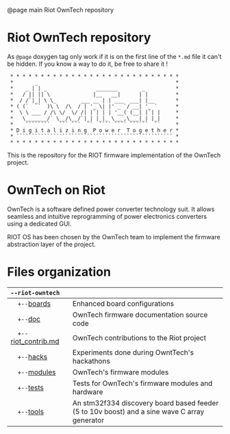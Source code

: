 @page main Riot OwnTech repository

# Riot OwnTech repository

<!-- @cond COMMENT --><script><!-- @endcond -->

This chapter is auto-generated from the OwnTech gitlab repository's
*.md files.

As the gitlab's markdown render engine do not handle doxygen tags and
doxygen do not handle markdown, I am using markdown doxygen hacks to
comment out doxygen tags from gitlab redered md files and to comment out
markdown sections from doxygen pdf output.

<!-- @cond COMMENT --></script><!-- @endcond -->

As `@page` doxygen tag only work if it is on the first line of the
`*.md` file it can't be hidden. If you know a way to do it, be free to
share it !

     * * * * * * * * * * * * * * * * * * * * * * * * * * * *
     *       _                                             *
     *    _ | | _                _______        _          *
     *   / || || \              |__   __|      | |         *
     *  / /`|_| \ \_        ___ __ | | ___  ___| |__       *
     * ( (`  ``  )\ \  /\  / | '_ \| |' _ `/ __| '_ `      *
     *  \ \ ___ / /\ \/  \/ /| |`| | | '__( (__| |`| |     *
     *   \_______/` \__/\__/`|_| |_|_ \___,\___|_| |_|     *
     *    ````````   ``` ```  ``  ```` ```` ``````  ``     *
     * D i g i t a l i z i n g  P o w e r  T o g e t h e r *
     * ``````````````````````````````````````````````````` *
     * * * * * * * * * * * * * * * * * * * * * * * * * * * *

This is the repository for the RIOT firmware implementation of the
OwnTech project. 


# OwnTech on Riot

OwnTech is a software defined power converter technology suit. It allows
seamless and intuitive reprogramming of power electronics converters
using a dedicated GUI. 

RIOT OS has been chosen by the OwnTech team to implement the firmware
abstraction layer of the project.


# Files organization

<!-- @cond COMMENT --><script><!--</script>

| `--riot-owntech`          |                                                   |
|:-                         |:-                                                 |
| `  +--`[boards](boards)   | Enhanced board configurations                     |
| `  +--`[doc](doc)         | OwnTech firmware documentation source code        |
| `  +--`[riot_contrib.md](riot_contrib.md) | OwnTech contributions to the Riot project |
| `  +--`[hacks](hacks)     | Experiments done during OwntTech's hackathons     |
| `  +--`[modules](modules) | OwnTech's firmware modules                        |
| `  +--`[tests](tests)     | Tests for OwnTech's firmware modules and hardware |
| `  +--`[tools](tools)     | An stm32f334 discovery board based feeder (5 to 10v boost) and a sine wave C array generator |

<script>--></script><script><!-- @endcond -->

| `riot-owntech`            |                       |
|:-                         |:-                     |
| `  +--`boards             | @subpage boards       |
| `  +--`doc                | @subpage doc          |
| `  +--`riot_contrib.md    | @subpage riot_contrib |
| `  +--`hacks              | @subpage hacks        |
| `  +--`modules            | @subpage modules      |
| `  +--`tests              | @subpage tests        |
| `  +--`tools              | @subpage tools        |

<!-- @cond COMMENT --></script><!-- @endcond -->

